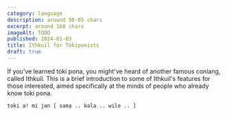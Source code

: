 ```yaml
---
category: language
description: around 50-65 chars
excerpt: around 160 chars
imageAlt: TODO
published: 2024-01-03
title: Ithkuil for Tokiponists
draft: true
---
```


If you've learned toki pona, you might've heard of another famous conlang,
called Ithkuil. This is a brief introduction to some of Ithkuil's features for
those interested, aimed specifically at the minds of people who already know
toki pona.

```linjamanka
toki a! mi jan [ sama .. kala .. wile .. ]
```
